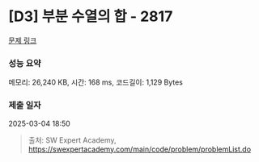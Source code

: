 # [D3] 부분 수열의 합 - 2817 

[문제 링크](https://swexpertacademy.com/main/code/problem/problemDetail.do?contestProbId=AV7IzvG6EksDFAXB) 

### 성능 요약

메모리: 26,240 KB, 시간: 168 ms, 코드길이: 1,129 Bytes

### 제출 일자

2025-03-04 18:50



> 출처: SW Expert Academy, https://swexpertacademy.com/main/code/problem/problemList.do